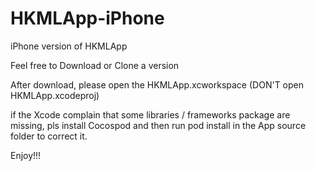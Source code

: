# HKMLApp-iPhone
iPhone version of HKMLApp

Feel free to Download or Clone a version

After download, please open the HKMLApp.xcworkspace (DON'T open HKMLApp.xcodeproj)

if the Xcode complain that some libraries / frameworks package are missing, pls install Cocospod and then run pod install in the App source folder to correct it.

Enjoy!!!

